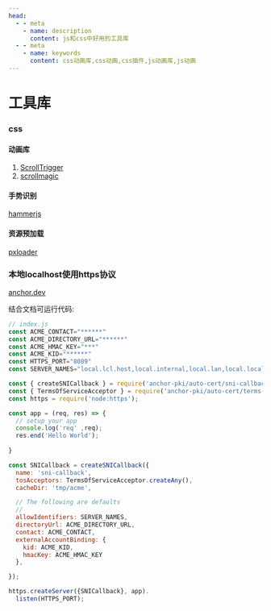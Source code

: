 ```yaml
---
head:
  - - meta
    - name: description
      content: js和css中好用的工具库
  - - meta
    - name: keywords
      content: css动画库,css动画,css插件,js动画库,js动画
---
```


# 工具库

### css
#### 动画库
1. [ScrollTrigger](https://gsap.com/docs/v3/Plugins/ScrollTrigger/?page=1)
2. [scrollmagic](https://scrollmagic.io/)

#### 手势识别
[hammerjs](https://hammerjs.github.io/getting-started/)

#### 资源预加载
[pxloader](https://thinkpixellab.com/pxloader/)

### 本地localhost使用https协议
[anchor.dev](https://anchor.dev/)

结合文档可运行代码:
```js
// index.js
const ACME_CONTACT="******"
const ACME_DIRECTORY_URL="******"
const ACME_HMAC_KEY="***"
const ACME_KID="******"
const HTTPS_PORT="8089"
const SERVER_NAMES="local.lcl.host,local.internal,local.lan,local.local,local.localhost,local.test"

const { createSNICallback } = require('anchor-pki/auto-cert/sni-callback');
const { TermsOfServiceAcceptor } = require('anchor-pki/auto-cert/terms-of-service-acceptor');
const https = require('node:https');

const app = (req, res) => {
  // setup your app
  console.log('req' ,req);
  res.end('Hello World');
  
}

const SNICallback = createSNICallback({
  name: 'sni-callback',
  tosAcceptors: TermsOfServiceAcceptor.createAny(),
  cacheDir: 'tmp/acme',

  // The following are defaults
  //
  allowIdentifiers: SERVER_NAMES,
  directoryUrl: ACME_DIRECTORY_URL,
  contact: ACME_CONTACT,
  externalAccountBinding: {
    kid: ACME_KID,
    hmacKey: ACME_HMAC_KEY
  },

});

https.createServer({SNICallback}, app).
  listen(HTTPS_PORT);
```